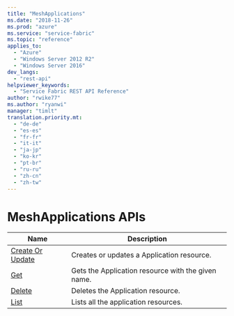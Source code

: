 ```yaml
---
title: "MeshApplications"
ms.date: "2018-11-26"
ms.prod: "azure"
ms.service: "service-fabric"
ms.topic: "reference"
applies_to: 
  - "Azure"
  - "Windows Server 2012 R2"
  - "Windows Server 2016"
dev_langs: 
  - "rest-api"
helpviewer_keywords: 
  - "Service Fabric REST API Reference"
author: "rwike77"
ms.author: "ryanwi"
manager: "timlt"
translation.priority.mt: 
  - "de-de"
  - "es-es"
  - "fr-fr"
  - "it-it"
  - "ja-jp"
  - "ko-kr"
  - "pt-br"
  - "ru-ru"
  - "zh-cn"
  - "zh-tw"
---
```

# MeshApplications APIs

| Name | Description |
| --- | --- |
| [Create Or Update](sfclient-api-meshapplication_createorupdate.md) | Creates or updates a Application resource.<br/> |
| [Get](sfclient-api-meshapplication_get.md) | Gets the Application resource with the given name.<br/> |
| [Delete](sfclient-api-meshapplication_delete.md) | Deletes the Application resource.<br/> |
| [List](sfclient-api-meshapplication_list.md) | Lists all the application resources.<br/> |

